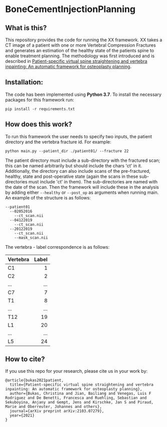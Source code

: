 # BoneCementInjectionPlanning

## What is this?
This repository provides the code for running the XX framework. XX takes a CT image of a patient with one or more Vertebral Compression Fractures and generates an estimation of the healthy state of the patients spine to enable treatment planning. The methodology was first introduced and is described in [Patient-specific virtual spine straightening and vertebra inpainting: An automatic framework for osteoplasty planning](https://arxiv.org/abs/2103.07279).

## Installation:
The code has been implemented using **Python 3.7**. To install the necessary packages for this framework run:
```
pip install -r requirements.txt
```

## How does this work?

To run this framework the user needs to specify two inputs, the patient directory and the vertebra fracture id. For example:
```
python main.py --patient_dir ./patient01/ --fracture 22
```
The patient directory must include a sub-directory with the fractured scan; this can be named arbitrarily but should include the chars 'ct' in it. Additionally, the directory can also include scans of the pre-fractured, healthy, state and post-operative state (again the scans in these sub-directories must include 'ct' in them). The sub-directories are named with the date of the scan. Then the framework will include these in the analysis by adding either ``` --healthy ``` or ``` --post_op ``` as arguments when running main. An example of the structure is as follows:

```
--patient01
  --02052016
    --ct_scan.nii
  --04122019
    --ct_scan.nii
  --20122019
    --ct_scan.nii
    --mask_scan.nii
```

The vertebra - label correspondence is as follows:

| Vertebra | Label |
| ----------- | ---------------:|
| C1 | 1 |
| C2 | 2 |
| ... | ... |
| C7 | 7 |
| T1 | 8 |
| ... | ... |
| T12 | 19 |
| L1 | 20 |
| ... | ... |
| L5 | 24 |

## How to cite?
If you use this repo for your research, please cite us in your work by:

```
@article{bukas2021patient,
  title={Patient-specific virtual spine straightening and vertebra inpainting: An automatic framework for osteoplasty planning},
  author={Bukas, Christina and Jian, Bailiang and Venegas, Luis F Rodriguez and De Benetti, Francesca and Ruehling, Sebastian and Sekuboyina, Anjany and Gempt, Jens and Kirschke, Jan S and Piraud, Marie and Oberreuter, Johannes and others},
  journal={arXiv preprint arXiv:2103.07279},
  year={2021}
}
```
